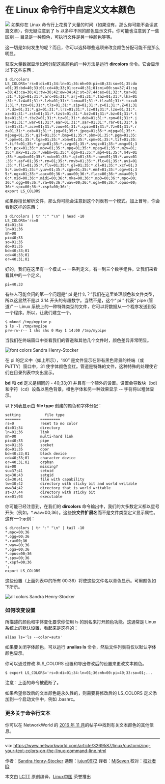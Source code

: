 在 Linux 命令行中自定义文本颜色
======

![](https://images.idgesg.net/images/article/2018/05/numbers-100756457-large.jpg)
如果你在 Linux 命令行上花费了大量的时间（如果没有，那么你可能不会读这篇文章），你无疑注意到了 ls 以多种不同的颜色显示文件。你可能也注意到了一些区别 -- 目录是一种颜色，可执行文件是另一种颜色等等。

这一切是如何发生的呢？而且，你可以选择哪些选项来改变颜色分配可能不是那么明显。
 
获取大量数据显示如何分配这些颜色的一种方法是运行 **dircolors** 命令。它会显示以下这些东西：
```
$ dircolors
LS_COLORS='rs=0:di=01;34:ln=01;36:mh=00:pi=40;33:so=01;35:do
=01;35:bd=40;33;01:cd=40;33;01:or=40;31;01:mi=00:su=37;41:sg
=30;43:ca=30;41:tw=30;42:ow=34;42:st=37;44:ex=01;32:*.tar=01
;31:*.tgz=01;31:*.arc=01;31:*.arj=01;31:*.taz=01;31:*.lha=01
;31:*.lz4=01;31:*.lzh=01;31:*.lzma=01;31:*.tlz=01;31:*.txz=0
1;31:*.tzo=01;31:*.t7z=01;31:*.zip=01;31:*.z=01;31:*.Z=01;31
:*.dz=01;31:*.gz=01;31:*.lrz=01;31:*.lz=01;31:*.lzo=01;31:*.
xz=01;31:*.zst=01;31:*.tzst=01;31:*.bz2=01;31:*.bz=01;31:*.t
bz=01;31:*.tbz2=01;31:*.tz=01;31:*.deb=01;31:*.rpm=01;31:*.j
ar=01;31:*.war=01;31:*.ear=01;31:*.sar=01;31:*.rar=01;31:*.a
lz=01;31:*.ace=01;31:*.zoo=01;31:*.cpio=01;31:*.7z=01;31:*.r
z=01;31:*.cab=01;31:*.jpg=01;35:*.jpeg=01;35:*.mjpg=01;35:*.
mjpeg=01;35:*.gif=01;35:*.bmp=01;35:*.pbm=01;35:*.pgm=01;35:
*.ppm=01;35:*.tga=01;35:*.xbm=01;35:*.xpm=01;35:*.tif=01;35:
*.tiff=01;35:*.png=01;35:*.svg=01;35:*.svgz=01;35:*.mng=01;3
5:*.pcx=01;35:*.mov=01;35:*.mpg=01;35:*.mpeg=01;35:*.m2v=01;
35:*.mkv=01;35:*.webm=01;35:*.ogm=01;35:*.mp4=01;35:*.m4v=01
;35:*.mp4v=01;35:*.vob=01;35:*.qt=01;35:*.nuv=01;35:*.wmv=01
;35:*.asf=01;35:*.rm=01;35:*.rmvb=01;35:*.flc=01;35:*.avi=01
;35:*.fli=01;35:*.flv=01;35:*.gl=01;35:*.dl=01;35:*.xcf=01;3
5:*.xwd=01;35:*.yuv=01;35:*.cgm=01;35:*.emf=01;35:*.ogv=01;3
5:*.ogx=01;35:*.aac=00;36:*.au=00;36:*.flac=00;36:*.m4a=00;3
6:*.mid=00;36:*.midi=00;36:*.mka=00;36:*.mp3=00;36:*.mpc=00;
36:*.ogg=00;36:*.ra=00;36:*.wav=00;36:*.oga=00;36:*.opus=00;
36:*.spx=00;36:*.xspf=00;36:';
export LS_COLORS

```

如果你擅长解析文件，那么你可能会注意到这个列表有一个模式。加上冒号，你会看到这样的东西：
```
$ dircolors | tr ":" "\n" | head -10
LS_COLORS='rs=0
di=01;34
ln=01;36
mh=00
pi=40;33
so=01;35
do=01;35
bd=40;33;01
cd=40;33;01
or=40;31;01

```

好的，我们在这里有一个模式 -- 一系列定义，有一到三个数字组件。让我们来看看其中的一个定义。
```
pi=40;33

```

有些人可能会问的第一个问题是“ pi 是什么？”我们在这里处理颜色和文件类型，所以这显然不是以 3.14 开头的有趣数字。当然不是，这个“ pi ” 代表“ pipe (管道)” -- Linux 系统上的一种特殊类型的文件，它可以将数据从一个程序发送到另一个程序。所以，让我们建立一个。
```
$ mknod /tmp/mypipe p
$ ls -l /tmp/mypipe
prw-rw-r-- 1 shs shs 0 May 1 14:00 /tmp/mypipe

```

当我们在终端窗口中查看我们的管道和其他几个文件时，颜色差异非常明显。

![font colors][1] Sandra Henry-Stocker

在 pi 的定义中（如上所示），“40” 是文件显示在带有黑色背景的终端（或 PuTTY）窗口中，31 使字体颜色变红。管道是特殊的文件，这种特殊的处理使它们在目录列表中突出显示。

**bd** 和 **cd** 定义是相同的 - 40;33;01 并且有一个额外的设置。设置会导致块（bd）和字符（cd）设备以黑色背景，橙色字体和另一种效果显示 -- 字符将以粗体显示。

以下列表显示由 **file type** 创建的颜色和字体分配：
```
setting           file type
=======         =========
rs=0            reset to no color
di=01;34        directory
ln=01;36        link
mh=00           multi-hard link
pi=40;33        pipe
so=01;35        socket
do=01;35        door
bd=40;33;01     block device
cd=40;33;01     character device
or=40;31;01     orphan
mi=00           missing?
su=37;41        setuid
sg=30;43        setgid
ca=30;41        file with capability
tw=30;42        directory with sticky bit and world writable
ow=34;42        directory that is world writable
st=37;44        directory with sticky bit
ex=01;93        executable

```

你可能已经注意到，在我们的 **dircolors** 命令输出中，我们的大多数定义都以星号开头（例如，*.wav=00;36）。这些按**文件扩展名**而不是文件类型定义显示属性。这有一个示例：
```
$ dircolors | tr ":" "\n" | tail -10
*.mpc=00;36
*.ogg=00;36
*.ra=00;36
*.wav=00;36
*.oga=00;36
*.opus=00;36
*.spx=00;36
*.xspf=00;36
';
export LS_COLORS

```

这些设置（上面列表中的所有 00:36）将使这些文件名以青色显示。可用颜色如下所示。

![all colors][2] Sandra Henry-Stocker

### 如何改变设置

所描述的颜色和字体变化要求你使用 ls 的别名来打开颜色功能。这通常是 Linux 系统上的默认设置，看起来是这样的：
```
alias ls='ls --color=auto'

```

如果要关闭字体颜色，可以运行 **unalias ls** 命令，然后文件列表将仅以默认字体颜色显示。

你可以通过修改 $LS_COLORS 设置和导出修改后的设置来更改文本颜色。
```
$ export LS_COLORS='rs=0:di=01;34:ln=01;36:mh=00:pi=40;33:so=01;...

```

注意：上面的命令被截断了。

如果希望修改后的文本颜色是永久性的，则需要将修改后的 LS_COLORS 定义添加到一个启动文件中，例如 .bashrc。

### 更多关于命令行文本

你可以在 NetworkWorld 的 [2016 年 11 月][3]的帖子中找到有关文本颜色的其他信息。

--------------------------------------------------------------------------------

via: https://www.networkworld.com/article/3269587/linux/customizing-your-text-colors-on-the-linux-command-line.html

作者：[Sandra Henry-Stocker][a]
选题：[lujun9972](https://github.com/lujun9972)
译者：[MjSeven  ](https://github.com/MjSeven  )
校对：[校对者ID](https://github.com/校对者ID)

本文由 [LCTT](https://github.com/LCTT/TranslateProject) 原创编译，[Linux中国](https://linux.cn/) 荣誉推出

[a]:https://www.networkworld.com/author/Sandra-Henry_Stocker/
[1]:https://images.idgesg.net/images/article/2018/05/font-colors-100756483-large.jpg
[2]:https://images.techhive.com/images/article/2016/11/all-colors-100691990-large.jpg
[3]:https://www.networkworld.com/article/3138909/linux/coloring-your-world-with-ls-colors.html
